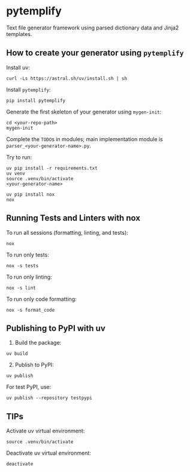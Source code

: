 # pytemplify
Text file generator framework using parsed dictionary data and Jinja2 templates.

## How to create your generator using `pytemplify`
Install uv:
```shell
curl -Ls https://astral.sh/uv/install.sh | sh
```
Install `pytemplify`:
```shell
pip install pytemplify
```
Generate the first skeleton of your generator using `mygen-init`:
```shell
cd <your-repo-path>
mygen-init
```
Complete the `TODO`s in modules; main implementation module is `parser_<your-generator-name>.py`.

Try to run:
```shell
uv pip install -r requirements.txt
uv venv
source .venv/bin/activate
<your-generator-name>
```
```shell
uv pip install nox
nox
```

## Running Tests and Linters with nox

To run all sessions (formatting, linting, and tests):

```shell
nox
```

To run only tests:

```shell
nox -s tests
```

To run only linting:

```shell
nox -s lint
```

To run only code formatting:

```shell
nox -s format_code
```

## Publishing to PyPI with uv

1. Build the package:

```shell
uv build
```

2. Publish to PyPI:

```shell
uv publish
```

For test PyPI, use:

```shell
uv publish --repository testpypi
```

## TIPs
Activate uv virtual environment:
```shell
source .venv/bin/activate
```
Deactivate uv virtual environment:
```shell
deactivate
```